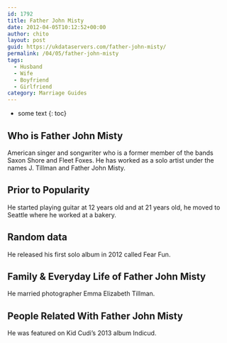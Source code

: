 ```yaml
---
id: 1792
title: Father John Misty
date: 2012-04-05T10:12:52+00:00
author: chito
layout: post
guid: https://ukdataservers.com/father-john-misty/
permalink: /04/05/father-john-misty
tags:
  - Husband
  - Wife
  - Boyfriend
  - Girlfriend
category: Marriage Guides
---
```


* some text
{: toc}


## Who is  Father John Misty
                  
                  
                  
American singer and songwriter who is a former member of the bands Saxon Shore and Fleet Foxes. He has worked as a solo artist under the names J. Tillman and Father John Misty.
                  
                
                
                
## Prior to Popularity 
                  
                  
                  
He started playing guitar at 12 years old and at 21 years old, he moved to Seattle where he worked at a bakery.
                  
                
                
                
## Random data 
                  
                  
                  
He released his first solo album in 2012 called Fear Fun.
                  
                
                
                
## Family & Everyday Life of Father John Misty
                  
                  
                  
He married photographer Emma Elizabeth Tillman.
                  
                
                
                
## People Related With  Father John Misty
                  
                  
                  
He was featured on Kid Cudi&#8217;s 2013 album Indicud.
                  
                
              
            
          
          
          
    
    
  
